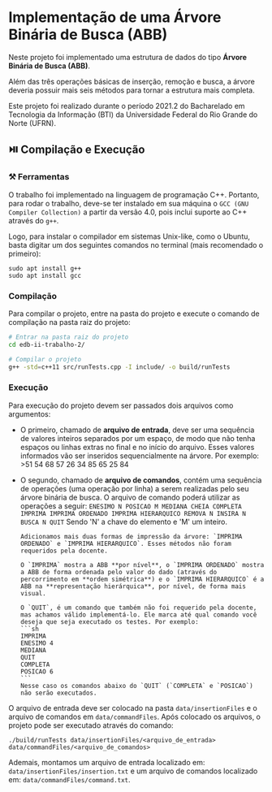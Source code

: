 # Implementação de uma Árvore Binária de Busca (ABB)

Neste projeto foi implementado uma estrutura de dados do tipo **Árvore Binária de Busca (ABB)**.

Além das três operações básicas de inserção, remoção e busca, a árvore deveria possuir mais seis métodos para tornar a estrutura mais completa.

Este projeto foi realizado durante o período 2021.2 do Bacharelado em Tecnologia da Informação (BTI) da Universidade Federal do Rio Grande do Norte (UFRN).

## ⏯️ Compilação e Execução

### ⚒️ Ferramentas

O trabalho foi implementado na linguagem de programação C++. Portanto, para rodar o trabalho, deve-se ter instalado em sua máquina o `GCC (GNU Compiler Collection)` a partir da versão 4.0, pois inclui suporte ao C++ através do `g++`.

Logo, para instalar o compilador em sistemas Unix-like, como o Ubuntu, basta digitar um dos seguintes comandos no terminal (mais recomendado o primeiro):

```console
sudo apt install g++
sudo apt install gcc
```

### Compilação

Para compilar o projeto, entre na pasta do projeto e execute o comando de compilação na pasta raiz do projeto:

```sh
# Entrar na pasta raiz do projeto
cd edb-ii-trabalho-2/

# Compilar o projeto
g++ -std=c++11 src/runTests.cpp -I include/ -o build/runTests
```

### Execução

Para execução do projeto devem ser passados dois arquivos como argumentos:

- O primeiro, chamado de **arquivo de entrada**, deve ser uma sequência de valores inteiros separados por um espaço, de modo que não tenha espaços ou linhas extras no final e no início do arquivo. Esses valores informados vão ser inseridos sequencialmente na árvore.
  Por exemplo: >51 54 68 57 26 34 85 65 25 84
- O segundo, chamado de **arquivo de comandos**, contém uma sequência de operações (uma operação por linha) a serem realizadas pelo seu árvore binária de busca.
  O arquivo de comando poderá utilizar as operações a seguir:
  ` ENESIMO N POSICAO M MEDIANA CHEIA COMPLETA IMPRIMA IMPRIMA ORDENADO IMPRIMA HIERARQUICO REMOVA N INSIRA N BUSCA N QUIT `
  Sendo 'N' a chave do elemento e 'M' um inteiro.

      Adicionamos mais duas formas de impressão da árvore: `IMPRIMA ORDENADO` e `IMPRIMA HIERARQUICO`. Esses métodos não foram requeridos pela docente.

      O `IMPRIMA` mostra a ABB **por nível**, o `IMPRIMA ORDENADO` mostra a ABB de forma ordenada pelo valor do dado (através do percorrimento em **ordem simétrica**) e o `IMPRIMA HIERARQUICO` é a ABB na **representação hierárquica**, por nível, de forma mais visual.

      O `QUIT`, é um comando que também não foi requerido pela docente, mas achamos válido implementá-lo. Ele marca até qual comando você deseja que seja executado os testes. Por exemplo:
      ```sh
      IMPRIMA
      ENESIMO 4
      MEDIANA
      QUIT
      COMPLETA
      POSICAO 6
      ```
      Nesse caso os comandos abaixo do `QUIT` (`COMPLETA` e `POSICAO`) não serão executados.

O arquivo de entrada deve ser colocado na pasta `data/insertionFiles` e o arquivo de comandos em `data/commandFiles`. Após colocado os arquivos, o projeto pode ser executado através do comando:

```console
./build/runTests data/insertionFiles/<arquivo_de_entrada> data/commandFiles/<arquivo_de_comandos>
```

Ademais, montamos um arquivo de entrada localizado em: `data/insertionFiles/insertion.txt` e um arquivo de comandos localizado em: `data/commandFiles/command.txt`.
